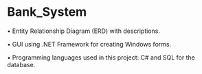 # Bank_System


• Entity Relationship Diagram (ERD) with descriptions.

• GUI using .NET Framework for creating Windows forms.

• Programming languages used in this project: C# and SQL for the database.
